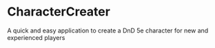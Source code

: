 # CharacterCreater
A quick and easy application to create a DnD 5e character for new and experienced players
